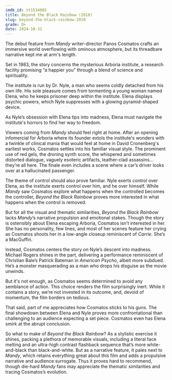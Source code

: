 ```yaml
---
imdb_id: tt1534085
title: Beyond the Black Rainbow (2010)
slug: beyond-the-black-rainbow-2010
grade: D+
date: 2024-10-31
---
```


The debut feature from <span data-imdb-id="tt6998518">_Mandy_</span> writer-director Panos Cosmatos crafts an immersive world overflowing with ominous atmosphere, but its threadbare narrative kept me at arm's length.

Set in 1983, the story concerns the mysterious Arboria institute, a research facility promising “a happier you” through a blend of science and spirituality.

The institute is run by Dr. Nyle, a man who seems coldly detached from his own life. His sole pleasure comes from tormenting a young woman named Elena, who he keeps prisoner deep within the institute. Elena displays psychic powers, which Nyle suppresses with a glowing pyramid-shaped device.

As Nyle’s obsession with Elena tips into madness, Elena must navigate the institute's horrors to find her way to freedom.

Viewers coming from _Mandy_ should feel right at home. After an opening infomercial for Arboria where its founder extols the institute's wonders with a twinkle of clinical mania that would feel at home in David Cronenberg's earliest works, Cosmatos settles into his familiar visual style. The prominent use of red gels, the droning synth score, the whispered and sometimes distorted dialogue, vaguely esoteric artifacts, leather-clad assassins... they’re all here. The finale even includes a scene where a car’s driver looks over at a hallucinated passenger.

The theme of control should also prove familiar. Nyle exerts control over Elena, as the institute exerts control over him, and he over himself. While _Mandy_ saw Cosmatos explore what happens when the controlled becomes the controller, _Beyond the Black Rainbow_ proves more interested in what happens when the control is removed.

But for all the visual and thematic similarities, _Beyond the Black Rainbow_ lacks _Mandy_’s narrative propulsion and emotional stakes. Though the story is ostensibly about Elena escaping Arboria, Cosmatos isn’t interested in her. She has no personality, few lines, and most of her scenes feature her crying as Cosmatos shoots her in a low-angle closeup reminiscent of <span data-imdb-id="tt0074285">_Carrie_</span>. She’s a MacGuffin.

Instead, Cosmatos centers the story on Nyle’s descent into madness. Michael Rogers shines in the part, delivering a performance reminiscent of Christian Bale’s Patrick Bateman in <span data-imdb-id="tt0144084">_American Psycho_</span>, albeit more subdued. He’s a monster masquerading as a man who drops his disguise as the movie unwinds.

But it's not enough, as Cosmatos seems determined to avoid any semblance of action. This choice renders the film surprisingly inert. While it contains a story, we’re not invested in its outcome, and, devoid of momentum, the film borders on tedious.

That said, part of me appreciates how Cosmatos sticks to his guns. The final showdown between Elena and Nyle proves more confrontational than challenging to an audience expecting a set piece. Cosmatos even has Elena smirk at the abrupt conclusion.

So what to make of _Beyond the Black Rainbow_? As a stylistic exercise it shines, packing a plethora of memorable visuals, including a literal face melting and an ultra-high contrast flashback sequence that’s more white-and-black than black-and-white. But as a narrative feature, it pales next to _Mandy_, which retains everything great about this film and adds a propulsive narrative and audience surrogate. Thus it proves hard to recommend, though die-hard _Mandy_ fans may appreciate the thematic similarities and tracing Cosmatos’s evolution.
